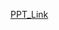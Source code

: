 [PPT_Link](https://www.canva.com/design/DAGW6N8HZkI/qv6GgOBp38imCatPIX3D2Q/edit?utm_content=DAGW6N8HZkI&utm_campaign=designshare&utm_medium=link2&utm_source=sharebutton)